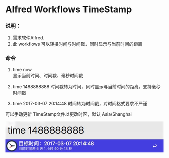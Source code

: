 # Alfred Workflows TimeStamp



### 说明：
1. 需求软件Alfred.
1. 此 workflows 可以转换时间与时间戳，同时显示与当前时间的距离

### 命令
1. time now 	   
显示当前时间、时间戳、毫秒时间戳

2. time 1488888888 
时间戳转为时间，同时显示与当前时间的距离。支持毫秒时间戳

3. time 2017-03-07 20:14:48
时间转为时间戳，对时间格式要求不严谨

可以手动更新 TimeStamp文件以更改时区，默认 Asia/Shanghai



![Image](screenshot.jpg)